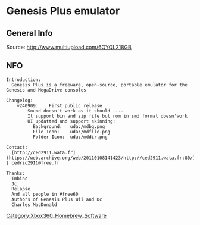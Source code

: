 # Genesis Plus emulator

## General Info

Source: <http://www.multiupload.com/6QYQL218GB>

## NFO

```
Introduction:
  Genesis Plus is a freeware, open-source, portable emulator for the Genesis and MegaDrive consoles

Changelog:
    v240909:    First public release
        Sound doesn't work as it should ....
        It support bin and zip file but rom in smd format doesn'work
        UI updatted and support skinning:
          Background:   uda:/mdbg.png
          File Icon:    uda:/mdfile.png
          Folder Icon:  uda:/mddir.png

Contact:
  [http://ced2911.wata.fr](https://web.archive.org/web/20110108141423/http://ced2911.wata.fr:80/) | cedric2911@free.fr

Thanks:
  Tmbinc
  Jc
  Relapse
  And all people in #free60
  Authors of Genesis Plus Wii and Dc
  Charles MacDonald
```

[Category:Xbox360_Homebrew_Software](../Category_Xbox360_Homebrew_Software)